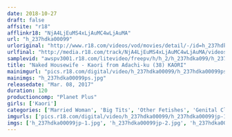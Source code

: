 ```yaml
---
date: 2018-10-27
draft: false
affsite: "r18"
afflinkr18: "NjA4LjEuMS4xLjAuMC4wLjAuMA"
url: "h_237hdka00099"
urloriginal: "http://www.r18.com/videos/vod/movies/detail/-/id=h_237hdka00099"
urlfinal: "http://media.r18.com/track/NjA4LjEuMS4xLjAuMC4wLjAuMA/videos/vod/movies/detail/-/id=h_237hdka00099"
samplevid: "awspv3001.r18.com/litevideo/freepv/h/h_2/h_237hdka099/h_237hdka099_dmb_w.mp4"
title: "Naked Housewife - Kaori from Adachi-ku (38) KAORI"
mainimgurl: "pics.r18.com/digital/video/h_237hdka00099/h_237hdka00099ps.jpg"
mainimgs: "h_237hdka00099ps.jpg"
releasedate: "Mar. 08, 2017"
duration: 120
productioncomp: "Planet Plus"
girls: ['Kaori']
categories: ['Married Woman', 'Big Tits', 'Other Fetishes', 'Genital Close-Up', 'Featured Actress', 'Creampie', 'Hi-Def']
imgurls: ['pics.r18.com/digital/video/h_237hdka00099/h_237hdka00099jp-1.jpg', 'pics.r18.com/digital/video/h_237hdka00099/h_237hdka00099jp-2.jpg', 'pics.r18.com/digital/video/h_237hdka00099/h_237hdka00099jp-3.jpg', 'pics.r18.com/digital/video/h_237hdka00099/h_237hdka00099jp-4.jpg', 'pics.r18.com/digital/video/h_237hdka00099/h_237hdka00099jp-5.jpg', 'pics.r18.com/digital/video/h_237hdka00099/h_237hdka00099jp-6.jpg', 'pics.r18.com/digital/video/h_237hdka00099/h_237hdka00099jp-7.jpg', 'pics.r18.com/digital/video/h_237hdka00099/h_237hdka00099jp-8.jpg', 'pics.r18.com/digital/video/h_237hdka00099/h_237hdka00099jp-9.jpg', 'pics.r18.com/digital/video/h_237hdka00099/h_237hdka00099jp-10.jpg', 'pics.r18.com/digital/video/h_237hdka00099/h_237hdka00099jp-11.jpg', 'pics.r18.com/digital/video/h_237hdka00099/h_237hdka00099jp-12.jpg', 'pics.r18.com/digital/video/h_237hdka00099/h_237hdka00099jp-13.jpg', 'pics.r18.com/digital/video/h_237hdka00099/h_237hdka00099jp-14.jpg', 'pics.r18.com/digital/video/h_237hdka00099/h_237hdka00099jp-15.jpg', 'pics.r18.com/digital/video/h_237hdka00099/h_237hdka00099jp-16.jpg', 'pics.r18.com/digital/video/h_237hdka00099/h_237hdka00099jp-17.jpg', 'pics.r18.com/digital/video/h_237hdka00099/h_237hdka00099jp-18.jpg', 'pics.r18.com/digital/video/h_237hdka00099/h_237hdka00099jp-19.jpg', 'pics.r18.com/digital/video/h_237hdka00099/h_237hdka00099jp-20.jpg']
imgs: ['h_237hdka00099jp-1.jpg', 'h_237hdka00099jp-2.jpg', 'h_237hdka00099jp-3.jpg', 'h_237hdka00099jp-4.jpg', 'h_237hdka00099jp-5.jpg', 'h_237hdka00099jp-6.jpg', 'h_237hdka00099jp-7.jpg', 'h_237hdka00099jp-8.jpg', 'h_237hdka00099jp-9.jpg', 'h_237hdka00099jp-10.jpg', 'h_237hdka00099jp-11.jpg', 'h_237hdka00099jp-12.jpg', 'h_237hdka00099jp-13.jpg', 'h_237hdka00099jp-14.jpg', 'h_237hdka00099jp-15.jpg', 'h_237hdka00099jp-16.jpg', 'h_237hdka00099jp-17.jpg', 'h_237hdka00099jp-18.jpg', 'h_237hdka00099jp-19.jpg', 'h_237hdka00099jp-20.jpg']
---
```

